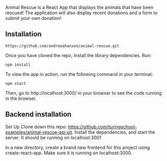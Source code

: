 Animal Rescue is a React App that displays the animals that have been rescued! The application will also display recent donations and a form to submit your own donation!

## Installation

```
https://github.com/andreeahanson/animal-rescue.git
```
Once you have cloned the repo, install the library dependencies. Run:

```
npm install
```
To view the app in action, run the following command in your terminal:

```
npm start
```
Then, go to http://localhost:3000/ in your browser to see the code running in the browser.

## Backend installation

Set Up
Clone down this repo: https://github.com/turingschool-examples/animal-rescue-api.git. Install the dependencies, and start the server. It should be running on localhost:3001

In a new directory, create a brand new frontend for this project using create-react-app. Make sure it is running on localhost:3000.

